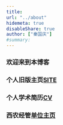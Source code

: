 ```yaml
---
title: 
url: "../about"
hidemeta: true
disableShare: true
author: ["秦国庆"]
#summary:
---
```


### 欢迎来到本博客
### 个人旧版主页[SITE](https://qgq931001.github.io/)
### 个人学术简历[CV](https://gitee.com/gqishereforyou/cv/raw/master/resume-zh.pdf)
### 西农经管[单位主页](https://cem.nwsuaf.edu.cn/pub/jgxy/index.htm)